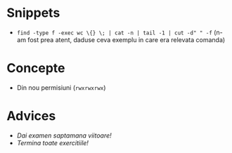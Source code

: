 Snippets
========
   * `find -type f -exec wc \{} \; | cat -n | tail -1 | cut -d" " -f`
    (n-am fost prea atent, daduse ceva exemplu in care era relevata comanda)

Concepte
========
   * Din nou permisiuni (`rwxrwxrwx`)

Advices
=======
   * *Dai examen saptamana viitoare!*
   * *Termina toate exercitiile!*
